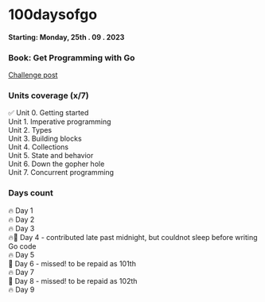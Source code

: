 # 100daysofgo

#### Starting: Monday, 25th . 09 . 2023
### Book: Get Programming with Go

[Challenge post](https://www.linkedin.com/feed/update/urn:li:activity:7112074205516455937/)


### Units coverage (x/7)
✅ Unit 0. Getting started <br>
Unit 1. Imperative programming <br>
Unit 2. Types <br>
Unit 3. Building blocks <br>
Unit 4. Collections <br>
Unit 5. State and behavior <br>
Unit 6. Down the gopher hole <br>
Unit 7. Concurrent programming <br>

### Days count
🔥 Day 1 <br>
🔥 Day 2 <br>
🔥 Day 3 <br>
🔥🥶 Day 4 - contributed late past midnight, but couldnot sleep before writing Go code   <br>
🔥 Day 5 <br>
🥶 Day 6 - missed! to be repaid as 101th <br> 
🔥 Day 7 <br>
🥶 Day 8 - missed! to be repaid as 102th <br> 
🔥 Day 9 <br>